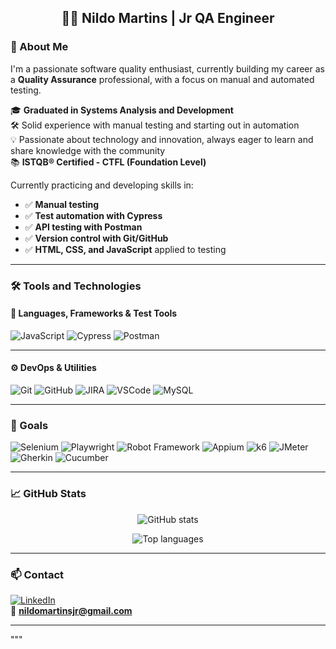 
<h2 align="center">👨‍💻 Nildo Martins | Jr QA Engineer</h2>

### 👋 About Me

I'm a passionate software quality enthusiast, currently building my career as a **Quality Assurance** professional, with a focus on manual and automated testing.

🎓 **Graduated in Systems Analysis and Development**  
🛠️ Solid experience with manual testing and starting out in automation  
💡 Passionate about technology and innovation, always eager to learn and share knowledge with the community  
📚 **ISTQB® Certified - CTFL (Foundation Level)**  

Currently practicing and developing skills in:

- ✅ **Manual testing**
- ✅ **Test automation with Cypress**
- ✅ **API testing with Postman**  
- ✅ **Version control with Git/GitHub**  
- ✅ **HTML, CSS, and JavaScript** applied to testing

---

### 🛠️ Tools and Technologies

#### 📌 Languages, Frameworks & Test Tools

![JavaScript](https://img.shields.io/badge/JavaScript-F7DF1E?style=flat-square&logo=javascript&logoColor=black)
![Cypress](https://img.shields.io/badge/Cypress-17202C?style=flat-square&logo=cypress&logoColor=white)
![Postman](https://img.shields.io/badge/Postman-FF6C37?style=flat-square&logo=postman&logoColor=white)

---

#### ⚙️ DevOps & Utilities

![Git](https://img.shields.io/badge/Git-F05032?style=flat-square&logo=git&logoColor=white)
![GitHub](https://img.shields.io/badge/GitHub-181717?style=flat-square&logo=github&logoColor=white)
![JIRA](https://img.shields.io/badge/Jira-0052CC?style=flat-square&logo=jira&logoColor=white)
![VSCode](https://img.shields.io/badge/VSCode-007ACC?style=flat-square&logo=visualstudiocode&logoColor=white)
![MySQL](https://img.shields.io/badge/SQL-4479A1?style=flat-square&logo=mysql&logoColor=white)

---

### 🎯 Goals

![Selenium](https://img.shields.io/badge/Selenium-43B02A?style=flat-square&logo=selenium&logoColor=white)
![Playwright](https://img.shields.io/badge/Playwright-2EAD33?style=flat-square&logo=playwright&logoColor=white)
![Robot Framework](https://img.shields.io/badge/Robot%20Framework-000000?style=flat-square&logo=robotframework&logoColor=white)
![Appium](https://img.shields.io/badge/Appium-dc2566?style=flat-square&logo=appium&logoColor=white)
![k6](https://img.shields.io/badge/k6-6553F6?style=flat-square&logo=k6&logoColor=white)
![JMeter](https://img.shields.io/badge/JMeter-D14836?style=flat-square&logo=apachejmeter&logoColor=white)
![Gherkin](https://img.shields.io/badge/Gherkin-00ADAD?style=flat-square&logo=cucumber&logoColor=white)
![Cucumber](https://img.shields.io/badge/Cucumber-197d32?style=flat-square&logo=cucumber&logoColor=white)

---

### 📈 GitHub Stats

<p align="center">
  <img src="https://github-readme-stats.vercel.app/api?username=nildomartinsjr&show_icons=true&theme=tokyonight" alt="GitHub stats"/>
</p>

<p align="center">
  <img src="https://github-readme-stats.vercel.app/api/top-langs/?username=nildomartinsjr&layout=compact&theme=tokyonight" alt="Top languages"/>
</p>

---

### 📫 Contact

[![LinkedIn](https://img.shields.io/badge/-LinkedIn-0e76a8?style=flat-square&logo=linkedin&logoColor=white)](https://www.linkedin.com/in/nildomartinsjr)  
📩 **nildomartinsjr@gmail.com**

---
"""




